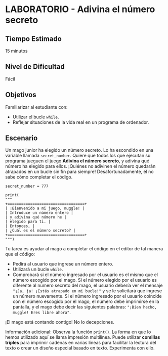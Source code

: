 # LABORATORIO - Adivina el número secreto

## Tiempo Estimado

15 minutos

## Nivel de Dificultad

Fácil

## Objetivos

Familiarizar al estudiante con:

* Utilizar el bucle `while`.
* Reflejar situaciones de la vida real en un programa de ordenador.

## Escenario

Un mago junior ha elegido un número secreto. Lo ha escondido en una variable llamada `secret_number`. Quiere que todos los que ejecutan su programa jueguen el juego **Adivina el número secreto**, y adivina qué número ha elegido para ellos. ¡Quiénes no adivinen el número quedarán atrapados en un bucle sin fin para siempre! Desafortunadamente, él no sabe cómo completar el código.

```
secret_number = 777

print(
"""
+==================================+
| ¡Bienvenido a mi juego, muggle! |
| Introduce un número entero |
| y adivina qué número he |
| elegido para ti. |
| Entonces, |
| ¿Cuál es el número secreto? |
+==================================+
""")

```

Tu tarea es ayudar al mago a completar el código en el editor de tal manera que el código:

* Pedirá al usuario que ingrese un número entero.
* Utilizará un bucle `while`.
* Comprobará si el número ingresado por el usuario es el mismo que el número escogido por el mago. Si el número elegido por el usuario es diferente al número secreto del mago, el usuario debería ver el mensaje `"¡Ja, ja! ¡Estás atrapado en mi bucle!"` y se le solicitará que ingrese un número nuevamente. Si el número ingresado por el usuario coincide con el número escogido por el mago, el número debe imprimirse en la pantalla, y el mago debe decir las siguientes palabras: `"¡Bien hecho, muggle! Eres libre ahora"`.

¡El mago está contando contigo! No lo decepciones.

Información adicional: Observa la función `print()`. La forma en que lo hemos utilizado aquí se llama impresión multilínea. Puede utilizar **comillas triples** para imprimir cadenas en varias líneas para facilitar la lectura del texto o crear un diseño especial basado en texto. Experimenta con ello.

    

